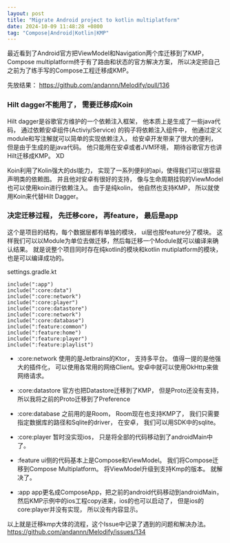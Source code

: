 ```yaml
---
layout: post
title: "Migrate Android project to kotlin multiplatform"
date: 2024-10-09 11:48:28 +0800
tag: "Compose|Android|Kotlin|KMP"
---
```


最近看到了Android官方把ViewModel和Navigation两个库迁移到了KMP，Compose multiplatform终于有了路由和状态的官方解决方案， 所以决定把自己之前为了练手写的Compose工程迁移成KMP。

先放结果：
https://github.com/andannn/Melodify/pull/136

### Hilt dagger不能用了， 需要迁移成Koin
Hilt dagger是谷歌官方维护的一个依赖注入框架， 他本质上是生成了一些java代码， 通过依赖安卓组件(Activiy/Service)
的钩子将依赖注入组件中， 他通过定义module和写注解就可以简单的实现依赖注入， 给安卓开发带来了很大的便利， 但是由于生成的是java代码。 他只能用在安卓或者JVM环境， 期待谷歌官方也讲Hilt迁移成KMP。 XD

Koin利用了Kolin强大的dsl能力， 实现了一系列便利的api，使得我们可以很容易声明类的依赖图。
并且他对安卓有很好的支持， 像与生命周期挂钩的ViewModel也可以使用koin进行依赖注入。
由于是纯kolin， 他自然也支持KMP， 所以就使用Koin来代替Hilt Dagger。

### 决定迁移过程， 先迁移core， 再feature， 最后是app
这个是项目的结构，每个数据层都有单独的模块， ui层也按feature分了模块。
这样我们可以以Module为单位去做迁移，然后每迁移一个Module就可以编译来确认结果。
就是说整个项目同时存在纯kotlin的模块和kotlin mutiplatform的模块，也是可以编译成功的。


settings.gradle.kt
```
include(":app")
include(":core:data")
include(":core:network")
include(":core:player")
include(":core:datastore")
include(":core:network")
include(":core:database")
include(":feature:common")
include(":feature:home")
include(":feature:player")
include(":feature:playlist")
```

 - :core:network
使用的是Jetbrains的Ktor， 支持多平台。 值得一提的是他强大的插件化， 可以使用各常用的网络Client。安卓中就可以使用OkHttp来做网络请求。

- :core:datastore
官方也把Datastore迁移到了KMP， 但是Proto还没有支持， 所以我将之前的Proto迁移到了Preference

- :core:database
之前用的是Room， Room现在也支持KMP了， 我们只需要指定数据库的路径和Sqlite的driver， 在安卓， 我们可以用SDK中的sqlite。

- :core:player
暂时没实现ios， 只是将全部的代码移动到了androidMain中了。

- :feature
ui侧的代码基本上是Compose和ViewModel。 我们将Compose迁移到Compose Multiplatform。 将ViewModel升级到支持Kmp的版本。 就解决了。

- :app
app更名成ComposeApp，把之前的android代码移动到androidMain， 然后KMP示例中的ios工程copy进来，ios的也可以启动了， 但是ios的core:player并没有实现，
所以没有内容显示。

以上就是迁移kmp大体的流程，这个Issue中记录了遇到的问题和解决办法。
https://github.com/andannn/Melodify/issues/134